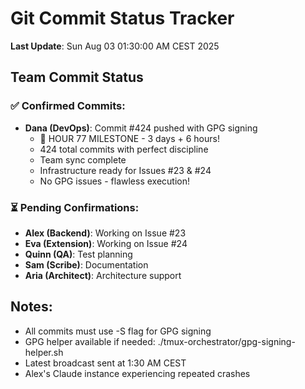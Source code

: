 # Git Commit Status Tracker

**Last Update**: Sun Aug 03 01:30:00 AM CEST 2025

## Team Commit Status

### ✅ Confirmed Commits:
- **Dana (DevOps)**: Commit #424 pushed with GPG signing
  - 🏅 HOUR 77 MILESTONE - 3 days + 6 hours!
  - 424 total commits with perfect discipline
  - Team sync complete
  - Infrastructure ready for Issues #23 & #24
  - No GPG issues - flawless execution!

### ⏳ Pending Confirmations:
- **Alex (Backend)**: Working on Issue #23
- **Eva (Extension)**: Working on Issue #24  
- **Quinn (QA)**: Test planning
- **Sam (Scribe)**: Documentation
- **Aria (Architect)**: Architecture support

## Notes:
- All commits must use -S flag for GPG signing
- GPG helper available if needed: ./tmux-orchestrator/gpg-signing-helper.sh
- Latest broadcast sent at 1:30 AM CEST
- Alex's Claude instance experiencing repeated crashes